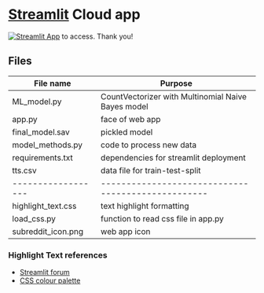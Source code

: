 # [Streamlit](https://streamlit.io/) Cloud app
 
[![Streamlit App](https://static.streamlit.io/badges/streamlit_badge_black_white.svg)](https://yxmauw-general-assembly-pub-project-3cloud-appapp-ejikv2.streamlitapp.com) to access. Thank you!

## Files
|File name         |Purpose                                           |
|------------------|--------------------------------------------------|
|ML_model.py       |CountVectorizer with Multinomial Naive Bayes model|
|app.py            |face of web app                                   |
|final_model.sav   |pickled model                                     |
|model_methods.py  |code to process new data                          |
|requirements.txt  |dependencies for streamlit deployment             |
|tts.csv           |data file for train-test-split                    |
|------------------|--------------------------------------------------|
|highlight_text.css|text highlight formatting                         |
|load_css.py       |function to read css file in app.py               |
|subreddit_icon.png|web app icon                                      |

### Highlight Text references
* [Streamlit forum](https://discuss.streamlit.io/t/colored-boxes-around-sections-of-a-sentence/3201)
* [CSS colour palette](https://www.w3schools.com/cssref/css_colors.asp)
